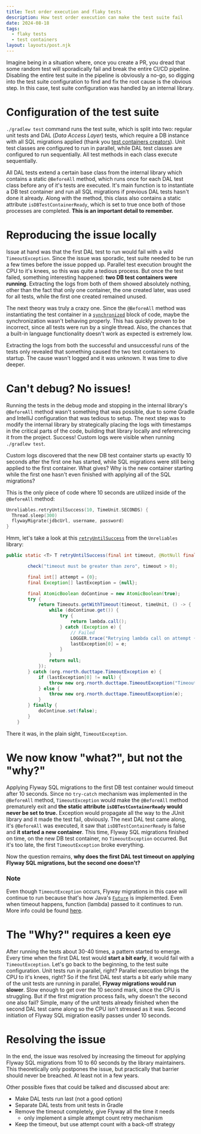 ```yaml
---
title: Test order execution and flaky tests
description: How test order execution can make the test suite fail
date: 2024-08-18
tags:
  - flaky tests
  - test containers
layout: layouts/post.njk
---
```

Imagine being in a situation where, once you create a PR, you dread that some random test will sporadically fail and break the entire CI/CD pipeline. Disabling the entire test suite in the pipeline is obviously a no-go, so digging into the test suite configuration to find and fix the root cause is the obvious step. In this case, test suite configuration was handled by an internal library. 

# Configuration of the test suite

`./gradlew test` command runs the test suite, which is split into two: regular unit tests and DAL (*Data Access Layer*) tests, which require a DB instance with all SQL migrations applied (thank you [test containers creators](https://testcontainers.com/)). Unit test classes are configured to run in parallel, while DAL test classes are configured to run sequentially. All test methods in each class execute sequentially. 

All DAL tests extend a certain base class from the internal library which contains a static `@BeforeAll` method, which runs once for each DAL test class before any of it's tests are executed. It's main function is to instantiate a DB test container and run all SQL migrations if previous DAL tests hasn't done it already. Along with the method, this class also contains a static attribute `isDBTestContainerReady`, which is set to true once both of those processes are completed. **This is an important detail to remember.**

# Reproducing the issue locally

Issue at hand was that the first DAL test to run would fail with a wild `TimeoutException`. Since the issue was sporadic, test suite needed to be run a few times before the issue popped up. Parallel test execution brought the CPU to it's knees, so this was quite a tedious process. But once the test failed, something interesting happened: **two DB test containers were running**. Extracting the logs from both of them showed absolutely nothing, other than the fact that only one container, the one created later, was used for all tests, while the first one created remained unused. 

The next theory was truly a crazy one. Since the `@BeforeAll` method was instantiating the test container in a [`synchronized`](https://www.javatpoint.com/synchronized-block-example) block of code, maybe the synchronization wasn't behaving properly. This has quickly proven to be incorrect, since all tests were run by a single thread. Also, the chances that a built-in language functionality doesn't work as expected is extremely low. 

Extracting the logs from both the successful and unsuccessful runs of the tests only revealed that something caused the two test containers to startup. The cause wasn't logged and it was unknown. It was time to dive deeper.

# Can't debug? No issues!
Running the tests in the debug mode and stopping in the internal library's `@BeforeAll` method wasn't something that was possible, due to some Gradle and IntelliJ configuration that was tedious to setup. The next step was to modify the internal library by strategically placing the logs with timestamps in the critical parts of the code, building that library locally and referencing it from the project. Success! Custom logs were visible when running `./gradlew test`. 

Custom logs discovered that the new DB test container starts up exactly 10 seconds after the first one has started, while SQL migrations were still being applied to the first container. What gives? Why is the new container starting while the first one hasn't even finished with applying all of the SQL migrations?

This is the only piece of code where 10 seconds are utilized inside of the `@BeforeAll` method:  
```kotlin
Unreliables.retryUntilSuccess(10, TimeUnit.SECONDS) {  
  Thread.sleep(300)  
  flywayMigrate(jdbcUrl, username, password)  
}
```
Hmm, let's take a look at this [`retryUntilSuccess`](https://github.com/rnorth/duct-tape/blob/2a1c5be9f2ef3f16bf036cec8752a170d130b61e/src/main/java/org/rnorth/ducttape/unreliables/Unreliables.java#L31) from the `Unreliables` library:
```java
public static <T> T retryUntilSuccess(final int timeout, @NotNull final TimeUnit timeUnit, @NotNull final Callable<T> lambda) {

        check("timeout must be greater than zero", timeout > 0);

        final int[] attempt = {0};
        final Exception[] lastException = {null};

        final AtomicBoolean doContinue = new AtomicBoolean(true);
        try {
            return Timeouts.getWithTimeout(timeout, timeUnit, () -> {
                while (doContinue.get()) {
                    try {
                        return lambda.call();
                    } catch (Exception e) {
                        // Failed
                        LOGGER.trace("Retrying lambda call on attempt {}", attempt[0]++);
                        lastException[0] = e;
                    }
                }
                return null;
            });
        } catch (org.rnorth.ducttape.TimeoutException e) {
            if (lastException[0] != null) {
                throw new org.rnorth.ducttape.TimeoutException("Timeout waiting for result with exception", lastException[0]);
            } else {
                throw new org.rnorth.ducttape.TimeoutException(e);
            }
        } finally {
            doContinue.set(false);
        }
    }
```
There it was, in the plain sight, `TimeoutException`. 

# We now know "what?", but not the "why?"
Applying Flyway SQL migrations to the first DB test container would timeout after 10 seconds. Since no `try-catch` mechanism was implemented in the `@BeforeAll` method, `TimeoutException` would make the `@BeforeAll` method prematurely exit and **the static attribute `isDBTestContainerReady` would never be set to true.** Exception would propagate all the way to the JUnit library and it made the test fail, obviously. The next DAL test came along, it's `@BeforeAll` was executed, it saw that `isDBTestContainerReady` is false and **it started a new container**. This time, Flyway SQL migrations finished on time, on the new DB test container, no `TimeoutException` occurred. But it's too late, the first `TimeoutException` broke everything.

 Now the question remains, **why does the first DAL test timeout on applying Flyway SQL migrations, but the second one doesn't?**

### Note

Even though `TimeoutException` occurs, Flyway migrations in this case will continue to run because that's how Java's [`Future`](https://www.baeldung.com/java-future) is implemented. Even when timeout happens, function (lambda) passed to it continues to run. More info could be found [here](https://stackoverflow.com/questions/16231508/does-a-future-timeout-kill-the-thread-execution). 

# The "Why?" requires a keen eye
After running the tests about 30-40 times, a pattern started to emerge. Every time when the first DAL test would **start a bit early**, it would fail with a `TimeoutException`. Let's go back to the beginning, to the test suite configuration. Unit tests run in parallel, right? Parallel execution brings the CPU to it's knees, right? So if the first DAL test starts a bit early while many of the unit tests are running in parallel, **Flyway migrations would run slower**. Slow enough to get over the 10 second mark, since the CPU is struggling. But if the first migration process fails, why doesn't the second one also fail? Simple, many of the unit tests already finished when the second DAL test came along so the CPU isn't stressed as it was. Second initiation of Flyway SQL migration easily passes under 10 seconds.  

# Resolving the issue

In the end, the issue was resolved by increasing the timeout for applying Flyway SQL migrations from 10 to 60 seconds by the library maintainers. This theoretically only postpones the issue, but practically that barrier should never be breached. At least not in a few years.  

Other possible fixes that could be talked and discussed about are:
- Make DAL tests run last (not a good option)
- Separate DAL tests from unit tests in Gradle
- Remove the timeout completely, give Flyway all the time it needs
	- only implement a simple attempt count retry mechanism
- Keep the timeout, but use attempt count with a back-off strategy